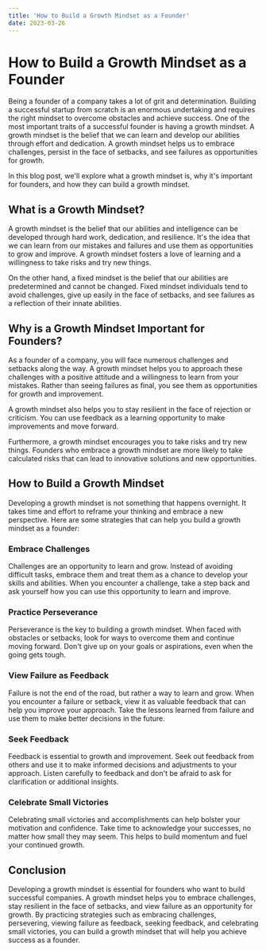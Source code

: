 ```yaml
---
title: 'How to Build a Growth Mindset as a Founder'
date: 2023-03-26
---
```


# How to Build a Growth Mindset as a Founder

Being a founder of a company takes a lot of grit and determination. Building a successful startup from scratch is an enormous undertaking and requires the right mindset to overcome obstacles and achieve success. One of the most important traits of a successful founder is having a growth mindset. A growth mindset is the belief that we can learn and develop our abilities through effort and dedication. A growth mindset helps us to embrace challenges, persist in the face of setbacks, and see failures as opportunities for growth.

In this blog post, we'll explore what a growth mindset is, why it's important for founders, and how they can build a growth mindset.

## What is a Growth Mindset?

A growth mindset is the belief that our abilities and intelligence can be developed through hard work, dedication, and resilience. It's the idea that we can learn from our mistakes and failures and use them as opportunities to grow and improve. A growth mindset fosters a love of learning and a willingness to take risks and try new things.

On the other hand, a fixed mindset is the belief that our abilities are predetermined and cannot be changed. Fixed mindset individuals tend to avoid challenges, give up easily in the face of setbacks, and see failures as a reflection of their innate abilities.

## Why is a Growth Mindset Important for Founders?

As a founder of a company, you will face numerous challenges and setbacks along the way. A growth mindset helps you to approach these challenges with a positive attitude and a willingness to learn from your mistakes. Rather than seeing failures as final, you see them as opportunities for growth and improvement.

A growth mindset also helps you to stay resilient in the face of rejection or criticism. You can use feedback as a learning opportunity to make improvements and move forward.

Furthermore, a growth mindset encourages you to take risks and try new things. Founders who embrace a growth mindset are more likely to take calculated risks that can lead to innovative solutions and new opportunities.

## How to Build a Growth Mindset

Developing a growth mindset is not something that happens overnight. It takes time and effort to reframe your thinking and embrace a new perspective. Here are some strategies that can help you build a growth mindset as a founder:

### Embrace Challenges

Challenges are an opportunity to learn and grow. Instead of avoiding difficult tasks, embrace them and treat them as a chance to develop your skills and abilities. When you encounter a challenge, take a step back and ask yourself how you can use this opportunity to learn and improve.

### Practice Perseverance

Perseverance is the key to building a growth mindset. When faced with obstacles or setbacks, look for ways to overcome them and continue moving forward. Don't give up on your goals or aspirations, even when the going gets tough.

### View Failure as Feedback

Failure is not the end of the road, but rather a way to learn and grow. When you encounter a failure or setback, view it as valuable feedback that can help you improve your approach. Take the lessons learned from failure and use them to make better decisions in the future.

### Seek Feedback

Feedback is essential to growth and improvement. Seek out feedback from others and use it to make informed decisions and adjustments to your approach. Listen carefully to feedback and don't be afraid to ask for clarification or additional insights.

### Celebrate Small Victories

Celebrating small victories and accomplishments can help bolster your motivation and confidence. Take time to acknowledge your successes, no matter how small they may seem. This helps to build momentum and fuel your continued growth.

## Conclusion

Developing a growth mindset is essential for founders who want to build successful companies. A growth mindset helps you to embrace challenges, stay resilient in the face of setbacks, and view failure as an opportunity for growth. By practicing strategies such as embracing challenges, persevering, viewing failure as feedback, seeking feedback, and celebrating small victories, you can build a growth mindset that will help you achieve success as a founder.
